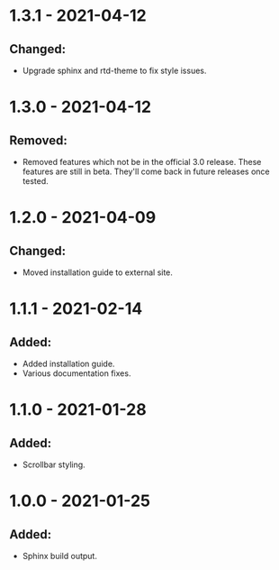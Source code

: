 # 1.3.1 - 2021-04-12

## Changed:
- Upgrade sphinx and rtd-theme to fix style issues.

# 1.3.0 - 2021-04-12

## Removed:
- Removed features which not be in the official 3.0 release. These features
  are still in beta. They'll come back in future releases once tested.

# 1.2.0 - 2021-04-09

## Changed:
- Moved installation guide to external site.

# 1.1.1 - 2021-02-14

## Added:
- Added installation guide.
- Various documentation fixes.

# 1.1.0 - 2021-01-28

## Added:
- Scrollbar styling.

# 1.0.0 - 2021-01-25

## Added:
- Sphinx build output.
